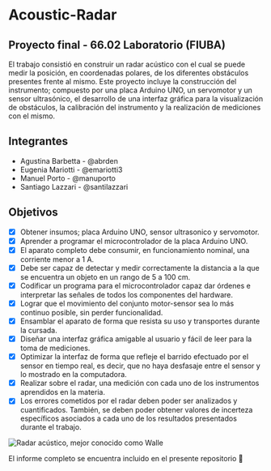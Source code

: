 # Acoustic-Radar
## Proyecto final - 66.02 Laboratorio (FIUBA)
El trabajo consistió en construir un radar acústico con el cual se puede medir la posición, en coordenadas polares, de los diferentes obstáculos presentes frente al mismo. Este proyecto incluye la construcción del instrumento; compuesto por una placa Arduino UNO, un servomotor y un sensor ultrasónico, el desarrollo de una interfaz gráfica para la visualización de obstáculos, la calibración del instrumento y la realización de mediciones con el mismo.

Integrantes
---
- Agustina Barbetta - @abrden
- Eugenia Mariotti - @emariotti3
- Manuel Porto - @manuporto
- Santiago Lazzari - @santilazzari

Objetivos
---
- [x] Obtener insumos; placa Arduino UNO, sensor ultrasonico y servomotor.
- [x] Aprender a programar el microcontrolador de la placa Arduino UNO.
- [x] El aparato completo debe consumir, en funcionamiento nominal, una corriente menor a 1 A.
- [x] Debe ser capaz de detectar y medir correctamente la distancia a la que se encuentra un objeto en un rango de 5 a 100 cm.
- [x] Codificar un programa para el microcontrolador capaz dar órdenes e interpretar las señales de todos los componentes del hardware.
- [x] Lograr que el movimiento del conjunto motor-sensor sea lo más continuo posible, sin perder funcionalidad.
- [x] Ensamblar el aparato de forma que resista su uso y transportes durante la cursada.
- [x] Diseñar una interfaz gráfica amigable al usuario y fácil de leer para la toma de mediciones.
- [x] Optimizar la interfaz de forma que refleje el barrido efectuado por el sensor en tiempo real, es decir, que no haya desfasaje entre el sensor y lo mostrado en la computadora.
- [x] Realizar sobre el radar, una medición con cada uno de los instrumentos aprendidos en la materia.
- [x] Los errores cometidos por el radar deben poder ser analizados y cuantificados. También, se deben poder obtener valores de incerteza específicos asociados a cada uno de los resultados presentados durante el trabajo.

![Radar acústico, mejor conocido como Walle](http://s30.postimg.org/rsx9smrqp/image.jpg)

El informe completo se encuentra incluido en el presente repositorio :dizzy:
